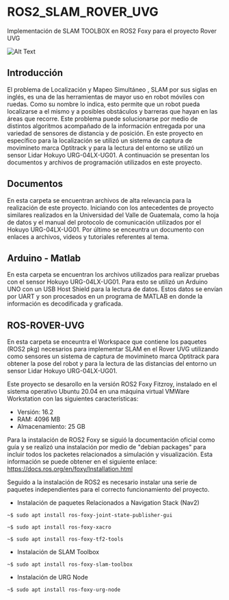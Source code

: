 # ROS2_SLAM_ROVER_UVG
 Implementación de SLAM TOOLBOX en ROS2 Foxy para el proyecto Rover UVG

![Alt Text](https://msadowski.github.io/images/slam_toolbox_odom.gif) 

## Introducción
El problema de Localización y Mapeo Simultáneo , SLAM por sus siglas en inglés, es una de las herramientas de mayor uso en robot móviles con ruedas. Como su nombre lo indica, esto permite que un robot pueda localizarse a el mismo y a posibles obstáculos y barreras que hayan en las áreas que recorre. Este problema puede solucionarse por medio de distintos algoritmos acompañado de la información entregada por una variedad de sensores de distancia y de posición. 
En este proyecto en específico para la localización se utilizó un sistema de captura de movimineto marca Optitrack y para la lectura del entorno se utilizó un sensor Lidar Hokuyo URG-04LX-UG01.
A continuación se presentan los documentos y archivos de programación utilizados en este proyecto. 


## Documentos
En esta carpeta se encuentran archivos de alta relevancia para la realización de este proyecto. Iniciando con los antecedentes de proyecto similares realizados en la Universidad del Valle de Guatemala, como la hoja de datos y el manual del protocolo de comunicación utilizados por el Hokuyo URG-04LX-UG01. Por último se enceuntra un documento con enlaces a archivos, videos y tutoriales referentes al tema. 


## Arduino - Matlab
En esta carpeta se encuentran los archivos utilizados para realizar pruebas con el sensor Hokuyo URG-04LX-UG01. Para esto se utilizó un Arduino UNO con un USB Host Shield para la lectura de datos. Estos datos se envían por UART y son procesados en un programa de MATLAB en donde la información es decodificada y graficada. 

## ROS-ROVER-UVG
En esta carpeta se enceuntra el Workspace que contiene los paquetes (ROS2 pkg) necesarios para implementar SLAM en el Rover UVG utilizando como sensores un sistema de captura de movimineto marca Optitrack para obtener la pose del robot y para la lectura de las distancias del entorno un sensor Lidar Hokuyo URG-04LX-UG01.

Este proyecto se desarollo en la versión ROS2 Foxy Fitzroy, instalado en el sistema operativo Ubuntu 20.04 en una máquina virtual VMWare Workstation con las siguientes características:
- Versión: 16.2
- RAM: 4096 MB
- Almacenamiento: 25 GB 

Para la instalación de ROS2 Foxy se siguió la documentación oficial como guía y se realizó una instalación por medio de "debian packages" para incluir todos los packetes relacionados a simulación y visualización. Esta información se puede obtener en el siguiente enlace:  https://docs.ros.org/en/foxy/Installation.html

Seguido a la instalación de ROS2 es necesario instalar una serie de paquetes independientes para el correcto funcionamiento del proyecto. 


- Instalación de paquetes Relacionados a Navigation Stack (Nav2) 
```console
~$ sudo apt install ros-foxy-joint-state-publisher-gui
```

```console
~$ sudo apt install ros-foxy-xacro
```

```console
~$ sudo apt install ros-foxy-tf2-tools
```

- Instalación de SLAM Toolbox
```console
~$ sudo apt install ros-foxy-slam-toolbox
```

- Instalación de URG Node
```console
~$ sudo apt install ros-foxy-urg-node
```




